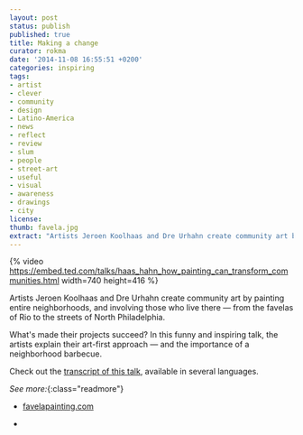 ```yaml
---
layout: post
status: publish
published: true
title: Making a change
curator: rokma
date: '2014-11-08 16:55:51 +0200'
categories: inspiring
tags:
- artist
- clever
- community
- design
- Latino-America
- news
- reflect
- review
- slum
- people
- street-art
- useful
- visual
- awareness
- drawings
- city
license:
thumb: favela.jpg
extract: "Artists Jeroen Koolhaas and Dre Urhahn create community art by painting entire neighborhoods, and involving those who live there — from the favelas of Rio to the streets of North Philadelphia."
---
```


{% video https://embed.ted.com/talks/haas_hahn_how_painting_can_transform_communities.html width=740 height=416 %}

Artists Jeroen Koolhaas and Dre Urhahn create community art by painting entire neighborhoods, and involving those who live there — from the favelas of Rio to the streets of North Philadelphia.

What's made their projects succeed? In this funny and inspiring talk, the artists explain their art-first approach — and the importance of a neighborhood barbecue.

Check out the <a target="_blank" href="http://www.ted.com/talks/haas_hahn_how_painting_can_transform_communities/transcript?language=en">transcript of this talk</a>, available in several languages.


_See more:_{:class="readmore"}

- <a target="_blank" href="http://www.favelapainting.com">favelapainting.com</a>

- &nbsp;
